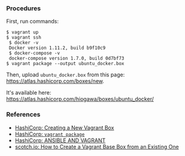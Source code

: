 ### Procedures

First, run commands:

```
$ vagrant up
$ vagrant ssh
 $ docker -v
 Docker version 1.11.2, build b9f10c9
 $ docker-compose -v
 docker-compose version 1.7.0, build 0d7bf73
$ vagrant package --output ubuntu_docker.box
```

Then, upload `ubuntu_docker.box` from this page: https://atlas.hashicorp.com/boxes/new.

It's available here: https://atlas.hashicorp.com/hiogawa/boxes/ubuntu_docker/


### References

- [HashiCorp: Creating a New Vagrant Box](https://atlas.hashicorp.com/help/vagrant/boxes/create)
- [HashiCorp: `vagrant package`](https://www.vagrantup.com/docs/cli/package.html)
- [HashiCorp: ANSIBLE AND VAGRANT](https://www.vagrantup.com/docs/provisioning/ansible_intro.html)
- [scotch.io: How to Create a Vagrant Base Box from an Existing One](https://scotch.io/tutorials/how-to-create-a-vagrant-base-box-from-an-existing-one)
